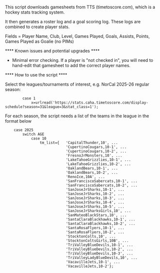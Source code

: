 This script downloads gamesheets from TTS (timetoscore.com), which is a hockey stats tracking system.

It then generates a roster log and a goal scoring log. These logs are combined to create player stats.

Fields = Player Name, Club, Level, Games Played, Goals, Assists, Points, Games Played as Goalie (no PIMs)

**** Known issues and potential upgrades ****

- Minimal error checking. If a player is "not checked in", you will need to hand-edit that gamesheet to add the correct player names.

**** How to use the script ****

Select the leagues/tournaments of interest, e.g. NorCal 2025-26 regular season:

            case 1
                x=urlread('https://stats.caha.timetoscore.com/display-schedule?season=31&league=3&stat_class=1'); 

For each season, the script needs a list of the teams in the league in the format below

        case 2025
            switch AGE
                case 10
                    tm_list={   'CapitalThunder,10', ...
                                'CupertinoCougars,10-1', ...
                                'CupertinoCougars,10-2', ...
                                'FresnoJrMonsters,10', ...
                                'LakeTahoeGrizzlies,10-1', ...
                                'LakeTahoeGrizzlies,10-2', ...
                                'OaklandBears,10-1', ...
                                'OaklandBears,10-2', ...
                                'RenoIce,10A', ...
                                'SanFranciscoSabercats,10-1', ...
                                'SanFranciscoSabercats,10-2', ...
                                'SanJoseJrSharks,10-1', ...
                                'SanJoseJrSharks,10-2', ...
                                'SanJoseJrSharks,10-3', ...
                                'SanJoseJrSharks,10-4', ...
                                'SanJoseJrSharks,10-5', ...
                                'SanJoseJrSharksGirls,10', ...
                                'SanMateoBlackStars,10', ...
                                'SantaClaraBlackhawks,10-1', ...
                                'SantaClaraBlackhawks,10-2', ...
                                'SantaRosaFlyers,10-1', ...
                                'SantaRosaFlyers,10-2', ...
                                'StocktonColts,10', ...
                                'StocktonColtsGirls,10B', ...
                                'TriValleyBlueDevils,10-1', ...
                                'TriValleyBlueDevils,10-2', ...
                                'TriValleyBlueDevils,10-3', ...
                                'TriValleyLadyBlueDevils,10', ...
                                'VacavilleJets,10-1', ...
                                'VacavilleJets,10-2'};
